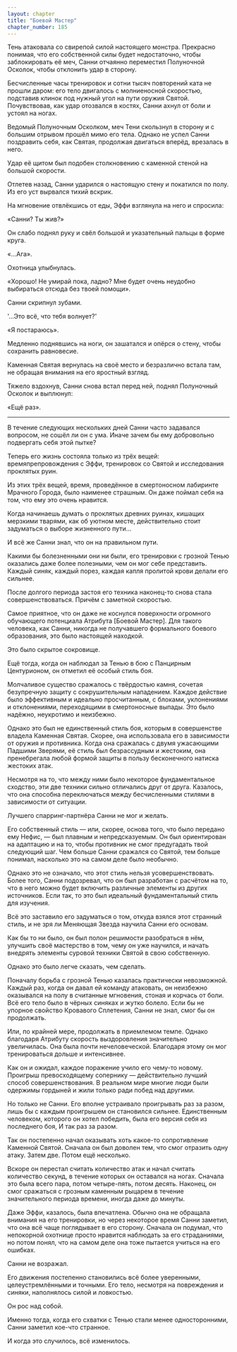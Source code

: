 ```yaml
---
layout: chapter
title: "Боевой Мастер"
chapter_number: 185
---
```


Тень атаковала со свирепой силой настоящего монстра. Прекрасно понимая, что его собственной силы будет недостаточно, чтобы заблокировать её меч, Санни отчаянно переместил Полуночной Осколок, чтобы отклонить удар в сторону.

Бесчисленные часы тренировок и сотни тысяч повторений ката не прошли даром: его тело двигалось с молниеносной скоростью, подставив клинок под нужный угол на пути оружия Святой. Почувствовав, как удар отозвался в костях, Санни ахнул от боли и устоял на ногах.

Ведомый Полуночным Осколком, меч Тени скользнул в сторону и с большим отрывом прошёл мимо его тела. Однако не успел Санни поздравить себя, как Святая, продолжая двигаться вперёд, врезалась в него.

Удар её щитом был подобен столкновению с каменной стеной на большой скорости.

Отлетев назад, Санни ударился о настоящую стену и покатился по полу. Из его уст вырвался тихий вскрик.

На мгновение отвлёкшись от еды, Эффи взглянула на него и спросила:

«Санни? Ты жив?»

Он слабо поднял руку и свёл большой и указательный пальцы в форме круга.

«...Ага».

Охотница улыбнулась.

«Хорошо! Не умирай пока, ладно? Мне будет очень неудобно выбираться отсюда без твоей помощи».

Санни скрипнул зубами.

'...Это всё, что тебя волнует?'

«Я постараюсь».

Медленно поднявшись на ноги, он зашатался и опёрся о стену, чтобы сохранить равновесие.

Каменная Святая вернулась на своё место и безразлично встала там, не обращая внимания на его яростный взгляд.

Тяжело вздохнув, Санни снова встал перед ней, поднял Полуночный Осколок и выплюнул:

«Ещё раз».

***

В течение следующих нескольких дней Санни часто задавался вопросом, не сошёл ли он с ума. Иначе зачем бы ему добровольно подвергать себя этой пытке?

Теперь его жизнь состояла только из трёх вещей: времяпрепровождения с Эффи, тренировок со Святой и исследования проклятых руин.

Из этих трёх вещей, время, проведённое в смертоносном лабиринте Мрачного Города, было наименее страшным. Он даже поймал себя на том, что ему это очень нравится.

Когда начинаешь думать о проклятых древних руинах, кишащих мерзкими тварями, как об уютном месте, действительно стоит задуматься о выборе жизненного пути...

И всё же Санни знал, что он на правильном пути.

Какими бы болезненными они ни были, его тренировки с грозной Тенью оказались даже более полезными, чем он мог себе представить. Каждый синяк, каждый порез, каждая капля пролитой крови делали его сильнее.

После долгого периода застоя его техника наконец-то снова стала совершенствоваться. Причём с заметной скоростью.

Самое приятное, что он даже не коснулся поверхности огромного обучающего потенциала Атрибута [Боевой Мастер]. Для такого человека, как Санни, никогда не получавшего формального боевого образования, это было настоящей находкой.

Это было скрытое сокровище.

Ещё тогда, когда он наблюдал за Тенью в бою с Панцирным Центурионом, он отметил её особый стиль боя.

Молчаливое существо сражалось с твёрдостью камня, сочетая безупречную защиту с сокрушительным нападением. Каждое действие было эффективным и идеально просчитанным, с блоками, уклонениями и отклонениями, переходящими в смертоносные выпады. Это было надёжно, неукротимо и неизбежно.

Однако это был не единственный стиль боя, которым в совершенстве владела Каменная Святая. Скорее, она использовала его в зависимости от оружия и противника. Когда она сражалась с двумя ужасающими Падшими Зверями, её стиль был безрассудным и жестоким, она пренебрегала любой формой защиты в пользу бесконечного натиска жестоких атак.

Несмотря на то, что между ними было некоторое фундаментальное сходство, эти две техники сильно отличались друг от друга. Казалось, что она способна переключаться между бесчисленными стилями в зависимости от ситуации.

Лучшего спарринг-партнёра Санни не мог и желать.

Его собственный стиль — или, скорее, основа того, что было передано ему Нефис, — был плавным и непредсказуемым. Он был ориентирован на адаптацию и на то, чтобы противник не смог предугадать твой следующий шаг. Чем больше Санни сражался со Святой, тем больше понимал, насколько это на самом деле было необычно.

Однако это не означало, что этот стиль нельзя усовершенствовать. Более того, Санни подозревал, что он был разработан с расчётом на то, что в него можно будет включить различные элементы из других источников. Если так, то это был идеальный фундаментальный стиль для изучения.

Всё это заставило его задуматься о том, откуда взялся этот странный стиль, и не зря ли Меняющая Звезда научила Санни его основам.

Как бы то ни было, он был полон решимости разобраться в нём, улучшить своё мастерство в том, чему он уже научился, и начать внедрять элементы суровой техники Святой в свою собственную.

Однако это было легче сказать, чем сделать.

Поначалу борьба с грозной Тенью казалась практически невозможной. Каждый раз, когда он давал ей команду атаковать, он неизбежно оказывался на полу в считанные мгновения, стоная и корчась от боли. Всё его тело было в чёрных синяках и жутко болело. Если бы не упорное свойство Кровавого Сплетения, Санни не знал, смог бы он продолжать.

Или, по крайней мере, продолжать в приемлемом темпе. Однако благодаря Атрибуту скорость выздоровления значительно увеличилась. Она была почти нечеловеческой. Благодаря этому он мог тренироваться дольше и интенсивнее.

Как он и ожидал, каждое поражение учило его чему-то новому. Проигрыш превосходящему сопернику — действительно лучший способ совершенствования. В реальном мире многие люди были одержимы гордыней и жили только ради побед над другими.

Но только не Санни. Его вполне устраивало проигрывать раз за разом, лишь бы с каждым проигрышем он становился сильнее. Единственным человеком, которого он хотел победить, была его версия себя из последнего боя, И так раз за разом.

Так он постепенно начал оказывать хоть какое-то сопротивление Каменной Святой. Сначала он был доволен тем, что смог отразить одну атаку. Затем две. Потом ещё несколько.

Вскоре он перестал считать количество атак и начал считать количество секунд, в течение которых он оставался на ногах. Сначала это была всего пара, потом четыре-пять, потом десять. Наконец, он смог сражаться с грозным каменным рыцарем в течение значительного периода времени, иногда даже до минуты.

Даже Эффи, казалось, была впечатлена. Обычно она не обращала внимания на его тренировки, но через некоторое время Санни заметил, что она всё чаще поглядывает в его сторону. Сначала он подумал, что непокорной охотнице просто нравится наблюдать за его страданиями, но потом понял, что на самом деле она тоже пытается учиться на его ошибках.

Санни не возражал.

Его движения постепенно становились всё более уверенными, целеустремлёнными и точными. Его тело, несмотря на повреждения и синяки, наполнялось силой и ловкостью.

Он рос над собой.

Именно тогда, когда его схватки с Тенью стали менее односторонними, Санни заметил кое-что странное.

И когда это случилось, всё изменилось.